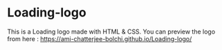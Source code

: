# Loading-logo
This is a Loading logo made with HTML & CSS. 
You can preview the logo from here :
https://ami-chatterjee-bolchi.github.io/Loading-logo/
